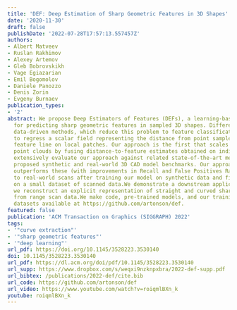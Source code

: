 ```yaml
---
title: 'DEF: Deep Estimation of Sharp Geometric Features in 3D Shapes'
date: '2020-11-30'
draft: false
publishDate: '2022-07-28T17:57:13.557457Z'
authors:
- Albert Matveev
- Ruslan Rakhimov
- Alexey Artemov
- Gleb Bobrovskikh
- Vage Egiazarian
- Emil Bogomolov
- Daniele Panozzo
- Denis Zorin
- Evgeny Burnaev
publication_types:
- '2'
abstract: We propose Deep Estimators of Features (DEFs), a learning-based framework
  for predicting sharp geometric features in sampled 3D shapes. Differently from existing
  data-driven methods, which reduce this problem to feature classification, we propose
  to regress a scalar field representing the distance from point samples to the closest
  feature line on local patches. Our approach is the first that scales to massive
  point clouds by fusing distance-to-feature estimates obtained on individual patches.We
  extensively evaluate our approach against related state-of-the-art methods on newly
  proposed synthetic and real-world 3D CAD model benchmarks. Our approach not only
  outperforms these (with improvements in Recall and False Positives Rates), but generalizes
  to real-world scans after training our model on synthetic data and fine-tuning it
  on a small dataset of scanned data.We demonstrate a downstream application, where
  we reconstruct an explicit representation of straight and curved sharp feature lines
  from range scan data.We make code, pre-trained models, and our training and evaluation
  datasets available at https://github.com/artonson/def.
featured: false
publication: 'ACM Transaction on Graphics (SIGGRAPH) 2022'
tags:
- '"curve extraction"'
- '"sharp geometric features"'
- '"deep learning"'
url_pdf: https://doi.org/10.1145/3528223.3530140
doi: 10.1145/3528223.3530140
url_pdf: https://dl.acm.org/doi/pdf/10.1145/3528223.3530140
url_supp: https://www.dropbox.com/s/weqxi9nzknpxbra/2022-def-supp.pdf
url_bibtex: /publications/2022-def/cite.bib
url_code: https://github.com/artonson/def
url_video: https://www.youtube.com/watch?v=roiqmlBXn_k
youtube: roiqmlBXn_k
---
```


